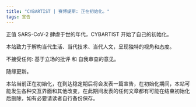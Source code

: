 ```yaml
---
title: "CYBARTIST | 赛博缇斯: 正在初始化。"
tags: 宣告
---
```


正值 SARS-CoV-2 肆虐于世的年代，CYBARTIST 开始了自己的初始化。

<!--more-->

本站致力于解构当代生活、当代技术、当代人文，呈现独特的视角和态度。

不接受任何: 基于立场的批评 和 自我审查的意见。

随缘更新。



本站当前正在初始化，在到达稳定期后将会发表一篇宣告，在初始化期间，本站可能发生各种交互界面和其他改变，在此期间发表的任何文章都有可能在结束初始化后删除，如有必要请读者自行备份保存。

